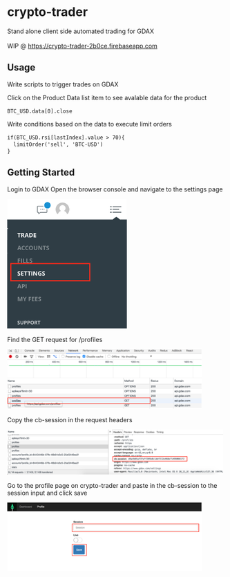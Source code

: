 # crypto-trader

Stand alone client side automated trading for GDAX
</br>
</br>
WIP @ https://crypto-trader-2b0ce.firebaseapp.com


## Usage

Write scripts to trigger trades on GDAX

Click on the Product Data list item to see avalable data for the product 
```
BTC_USD.data[0].close
```

Write conditions based on the data to execute limit orders 

```
if(BTC_USD.rsi[lastIndex].value > 70){
  limitOrder('sell', 'BTC-USD')
}
```

## Getting Started

Login to GDAX
Open the browser console and navigate to the settings page

<img src="/public/step1.png" height="300">

Find the GET request for /profiles

<img src="/public/step2.png" width="450">

Copy the cb-session in the request headers

<img src="/public/step3.png" width="500">

Go to the profile page on crypto-trader and paste in the cb-session to the session input and click save

<img src="/public/step4.png" width="450">

